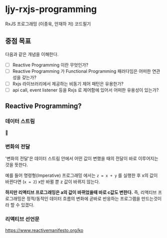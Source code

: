 # ljy-rxjs-programming
RxJS 프로그래밍 (이종욱, 안재하 저) 코드필기

## 중점 목표

다음과 같은 개념을 이해한다.

* [ ] Reactive Programming 이란 무엇인가?
* [ ] Reactive Programming 가 Functional Programming 패러다임은 어떠한 연관성을 갖는가?
* [ ] Rxjs 라이브러리에서 제공하는 비동기 제어 패턴은 유용한가? 
* [ ] api call, event listener 등을 Rxjs 로 제어함에 있어서 어떠한 유용성이 있는가? 

## Reactive Programming?

### 데이터 스트림
  
🙁

### 변화의 전달

'변화의 전달'은 데이터 스트림 안에서 어떤 값이 변했을 때의 전달이 바로 이루어지는 것을 뜻한다.

예를 들어 명령형(Imperative) 프로그래밍 에서는 `z = x + y` 를 실행한 후 x의 값이 바뀐다면 (`x = 2`) x만 바뀔 뿐 z 값이 바뀌지 않는다.

**하지만 리액티브 프로그래밍은 a의 값이 바뀌었을때 바로 c값도 변한다.** 
즉, 리액티브 프로그래밍은 정적/동적인 데이터 흐름의 변화에 곧바로 반응하는 프로그램을 만드는것이라 할 수 있겠다.

### 리액티브 선언문

https://www.reactivemanifesto.org/ko  